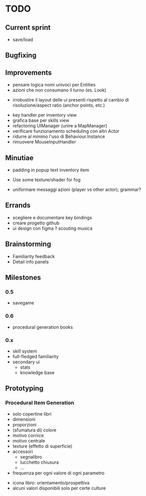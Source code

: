 # TODO

## Current sprint
- save/load

## Bugfixing


## Improvements
- pensare logica nomi univoci per Entities
- azioni che non consumano il turno (es. Look)
+ irrobustire il layout delle ui presenti rispetto al cambio di risoluzione/aspect ratio (anchor points, etc.)
- key handler per inventory view
- grafica base per skills view
- refactoring UIManager (unire a MapManager)
- verificare funzionamento scheduling con altri Actor
- ridurre al minimo l'uso di Behaviour.Instance
- rimuovere MouseInputHandler

## Minutiae
- padding in popup text inventory item
+ Use some texture/shader for fog
- uniformare messaggi azioni (player vs other actor); grammar?

## Errands
- scegliere e documentare key bindings
- creare progetto github
- ui design con figma
? scouting musica

## Brainstorming
- Familiarity feedback
- Detail info panels



## Milestones


### 0.5
- savegame


### 0.6
- procedural generation books


### 0.x
- skill system
- full-fledged familiarity
- secondary ui
	- stats
	- knowledge base



## Prototyping
### Procedural Item Generation
- solo copertine libri
- dimensioni
- proporzioni
- (sfumatura di) colore
- motivo cornice
- motivo centrale
- texture (effetto di superficie)
- accessori
	- segnalibro
	- lucchetto chiusura
	- ...
- frequenza per ogni valore di ogni parametro

+ icona libro: orientamento/prospettiva
+ alcuni valori disponibili solo per certe culture


